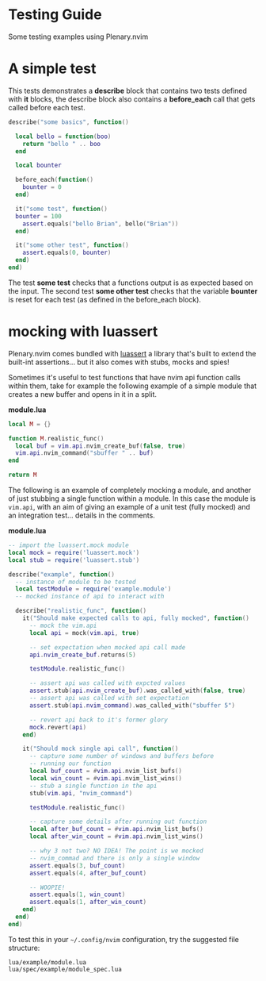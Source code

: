 # Testing Guide

Some testing examples using Plenary.nvim

# A simple test

This tests demonstrates a **describe** block that contains two tests defined with **it** blocks, the describe block also contains a **before_each** call that gets called before each test.

```lua
describe("some basics", function()

  local bello = function(boo)
    return "bello " .. boo
  end

  local bounter

  before_each(function()
    bounter = 0
  end)

  it("some test", function()
  bounter = 100
    assert.equals("bello Brian", bello("Brian"))
  end)

  it("some other test", function()
    assert.equals(0, bounter)
  end)
end)
```

The test **some test** checks that a functions output is as expected based on the input. The second test **some other test** checks that the variable **bounter** is reset for each test (as defined in the before_each block).

# mocking with luassert

Plenary.nvim comes bundled with [luassert](https://github.com/Olivine-Labs/luassert) a library that's built to extend the built-int assertions... but it also comes with stubs, mocks and spies!

Sometimes it's useful to test functions that have nvim api function calls within them, take for example the following example of a simple module that creates a new buffer and opens in it in a split.


**module.lua**
```lua
local M = {}

function M.realistic_func()
  local buf = vim.api.nvim_create_buf(false, true)
  vim.api.nvim_command("sbuffer " .. buf)
end

return M
```

The following is an example of completely mocking a module, and another of just stubbing a single function within a module. In this case the module is `vim.api`, with an aim of giving an example of a unit test (fully mocked) and an integration test... details in the comments.

**module.lua**
```lua
-- import the luassert.mock module
local mock = require('luassert.mock')
local stub = require('luassert.stub')

describe("example", function()
  -- instance of module to be tested
  local testModule = require('example.module')
  -- mocked instance of api to interact with

  describe("realistic_func", function()
    it("Should make expected calls to api, fully mocked", function()
      -- mock the vim.api
      local api = mock(vim.api, true)

      -- set expectation when mocked api call made
      api.nvim_create_buf.returns(5)

      testModule.realistic_func()

      -- assert api was called with expcted values
      assert.stub(api.nvim_create_buf).was_called_with(false, true)
      -- assert api was called with set expectation
      assert.stub(api.nvim_command).was_called_with("sbuffer 5")

      -- revert api back to it's former glory
      mock.revert(api)
    end)

    it("Should mock single api call", function()
      -- capture some number of windows and buffers before
      -- running our function
      local buf_count = #vim.api.nvim_list_bufs()
      local win_count = #vim.api.nvim_list_wins()
      -- stub a single function in the api
      stub(vim.api, "nvim_command")

      testModule.realistic_func()

      -- capture some details after running out function
      local after_buf_count = #vim.api.nvim_list_bufs()
      local after_win_count = #vim.api.nvim_list_wins()

      -- why 3 not two? NO IDEA! The point is we mocked
      -- nvim_commad and there is only a single window
      assert.equals(3, buf_count)
      assert.equals(4, after_buf_count)

      -- WOOPIE!
      assert.equals(1, win_count)
      assert.equals(1, after_win_count)
    end)
  end)
end)
```

To test this in your `~/.config/nvim` configuration, try the suggested file structure:

```
lua/example/module.lua
lua/spec/example/module_spec.lua
```
